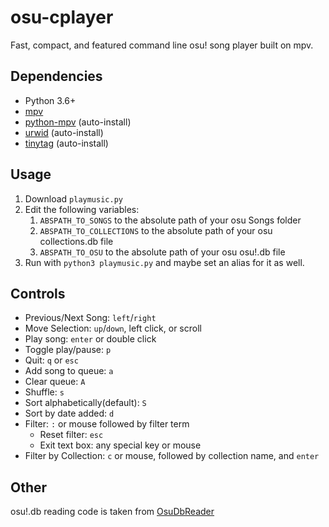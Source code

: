 # osu-cplayer
Fast, compact, and featured command line osu! song player built on mpv.

## Dependencies
+ Python 3.6+
+ [mpv](https://mpv.io/installation/)
+ [python-mpv](https://github.com/jaseg/python-mpv) (auto-install)
+ [urwid](https://github.com/urwid/urwid/wiki/Installation-instructions) (auto-install)
+ [tinytag](https://github.com/devsnd/tinytag) (auto-install)

## Usage
1. Download `playmusic.py`
2. Edit the following variables:
	1. `ABSPATH_TO_SONGS` to the absolute path of your osu Songs folder
	2. `ABSPATH_TO_COLLECTIONS` to the absolute path of your osu collections.db file
	3. `ABSPATH_TO_OSU` to the absolute path of your osu osu!.db file
3. Run with `python3 playmusic.py` and maybe set an alias for it as well.

## Controls
+ Previous/Next Song: `left`/`right`
+ Move Selection: `up`/`down`, left click, or scroll
+ Play song: `enter` or double click
+ Toggle play/pause: `p`
+ Quit: `q` or `esc`
+ Add song to queue: `a`
+ Clear queue: `A`
+ Shuffle: `s`
+ Sort alphabetically(default): `S`
+ Sort by date added: `d`
+ Filter: `:` or mouse followed by filter term
	+ Reset filter: `esc`
	+ Exit text box: any special key or mouse
+ Filter by Collection: `c` or mouse, followed by collection name, and `enter`

## Other
osu!.db reading code is taken from [OsuDbReader](https://github.com/Awlexus/PyOsuDBReader/)
